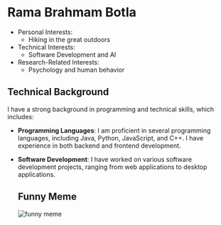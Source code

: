 # Rama Brahmam Botla
- Personal Interests:
  - Hiking in the great outdoors
- Technical Interests:
  - Software Development and AI
- Research-Related Interests:
  - Psychology and human behavior
    
## Technical Background

I have a strong background in programming and technical skills, which includes:

- **Programming Languages**: I am proficient in several programming languages, including Java, Python, JavaScript, and C++. I have experience in both backend and frontend development.

- **Software Development**: I have worked on various software development projects, ranging from web applications to desktop applications.


  ## Funny Meme
  ![funny meme](https://www.boredpanda.com/blog/wp-content/uploads/2022/09/relatable-funny-memes-22-63284d45ebe28__700.jpg)
